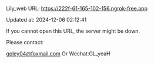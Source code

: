 Lily_web URL: https://222f-61-165-102-156.ngrok-free.app

Updated at: 2024-12-06 02:12:41

If you cannot open this URL, the server might be down.

Please contact: 

goley04@foxmail.com Or Wechat:GL_yeaH